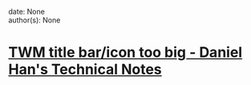 
date: None  
author(s): None  

# [TWM title bar/icon too big - Daniel Han's Technical Notes](https://sites.google.com/site/xiangyangsite/home/technical-tips/linux-unix/common-tips/twm-title-bar-icon-too-big)



